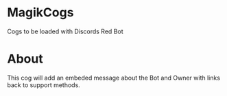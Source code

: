 # MagikCogs
Cogs to be loaded with Discords Red Bot

# About
This cog will add an embeded message about the Bot and Owner with links back to support methods. 

